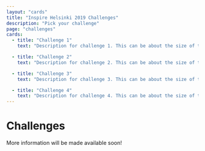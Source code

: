 ```yaml
---
layout: "cards"
title: "Inspire Helsinki 2019 Challenges"
description: "Pick your challenge"
page: "challenges"
cards:
  - title: "Challenge 1"
    text: "Description for challenge 1. This can be about the size of this paragraph but not much more"

  - title: "Challenge 2"
    text: "Description for challenge 2. This can be about the size of this paragraph but not much more"

  - title: "Challenge 3"
    text: "Description for challenge 3. This can be about the size of this paragraph but not much more"

  - title: "Challenge 4"
    text: "Description for challenge 4. This can be about the size of this paragraph but not much more"
---
```

# Challenges
More information will be made available soon!
